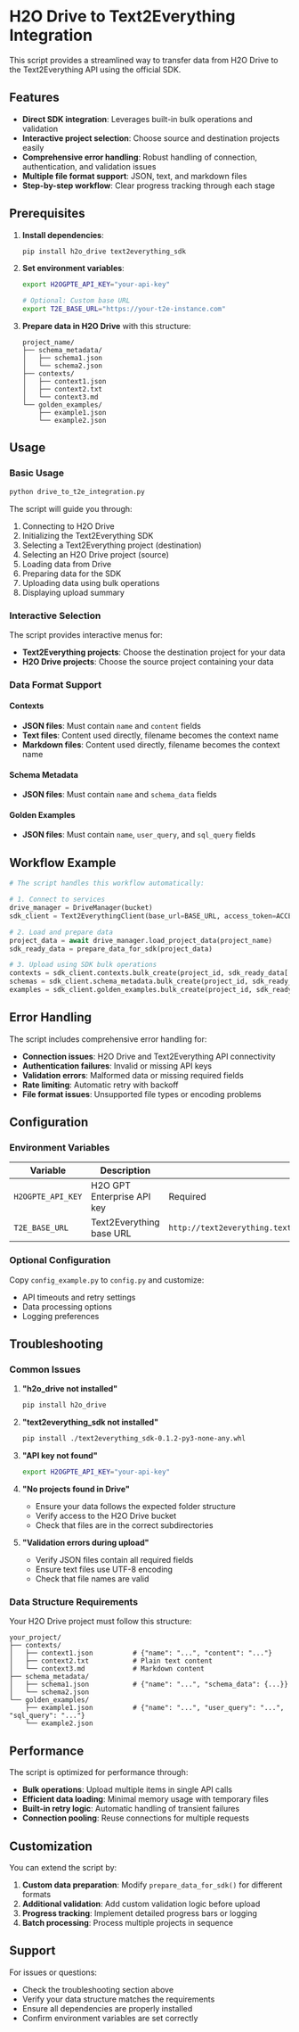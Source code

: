 # H2O Drive to Text2Everything Integration

This script provides a streamlined way to transfer data from H2O Drive to the Text2Everything API using the official SDK.

## Features

- **Direct SDK integration**: Leverages built-in bulk operations and validation
- **Interactive project selection**: Choose source and destination projects easily
- **Comprehensive error handling**: Robust handling of connection, authentication, and validation issues
- **Multiple file format support**: JSON, text, and markdown files
- **Step-by-step workflow**: Clear progress tracking through each stage

## Prerequisites

1. **Install dependencies**:
   ```bash
   pip install h2o_drive text2everything_sdk
   ```

2. **Set environment variables**:
   ```bash
   export H2OGPTE_API_KEY="your-api-key"
   
   # Optional: Custom base URL
   export T2E_BASE_URL="https://your-t2e-instance.com"
   ```

3. **Prepare data in H2O Drive** with this structure:
   ```
   project_name/
   ├── schema_metadata/
   │   ├── schema1.json
   │   └── schema2.json
   ├── contexts/
   │   ├── context1.json
   │   ├── context2.txt
   │   └── context3.md
   └── golden_examples/
       ├── example1.json
       └── example2.json
   ```

## Usage

### Basic Usage

```bash
python drive_to_t2e_integration.py
```

The script will guide you through:
1. Connecting to H2O Drive
2. Initializing the Text2Everything SDK
3. Selecting a Text2Everything project (destination)
4. Selecting an H2O Drive project (source)
5. Loading data from Drive
6. Preparing data for the SDK
7. Uploading data using bulk operations
8. Displaying upload summary

### Interactive Selection

The script provides interactive menus for:
- **Text2Everything projects**: Choose the destination project for your data
- **H2O Drive projects**: Choose the source project containing your data

### Data Format Support

#### Contexts
- **JSON files**: Must contain `name` and `content` fields
- **Text files**: Content used directly, filename becomes the context name
- **Markdown files**: Content used directly, filename becomes the context name

#### Schema Metadata
- **JSON files**: Must contain `name` and `schema_data` fields

#### Golden Examples
- **JSON files**: Must contain `name`, `user_query`, and `sql_query` fields

## Workflow Example

```python
# The script handles this workflow automatically:

# 1. Connect to services
drive_manager = DriveManager(bucket)
sdk_client = Text2EverythingClient(base_url=BASE_URL, access_token=ACCESS_TOKEN, workspace_name=WORKSPACE_NAME)

# 2. Load and prepare data
project_data = await drive_manager.load_project_data(project_name)
sdk_ready_data = prepare_data_for_sdk(project_data)

# 3. Upload using SDK bulk operations
contexts = sdk_client.contexts.bulk_create(project_id, sdk_ready_data['contexts'])
schemas = sdk_client.schema_metadata.bulk_create(project_id, sdk_ready_data['schema_metadata'])
examples = sdk_client.golden_examples.bulk_create(project_id, sdk_ready_data['golden_examples'])
```

## Error Handling

The script includes comprehensive error handling for:
- **Connection issues**: H2O Drive and Text2Everything API connectivity
- **Authentication failures**: Invalid or missing API keys
- **Validation errors**: Malformed data or missing required fields
- **Rate limiting**: Automatic retry with backoff
- **File format issues**: Unsupported file types or encoding problems

## Configuration

### Environment Variables

| Variable | Description | Default |
|----------|-------------|---------|
| `H2OGPTE_API_KEY` | H2O GPT Enterprise API key | Required |
| `T2E_BASE_URL` | Text2Everything base URL | `http://text2everything.text2everything.svc.cluster.local:8000` |

### Optional Configuration

Copy `config_example.py` to `config.py` and customize:
- API timeouts and retry settings
- Data processing options
- Logging preferences

## Troubleshooting

### Common Issues

1. **"h2o_drive not installed"**
   ```bash
   pip install h2o_drive
   ```

2. **"text2everything_sdk not installed"**
   ```bash
   pip install ./text2everything_sdk-0.1.2-py3-none-any.whl
   ```

3. **"API key not found"**
   ```bash
   export H2OGPTE_API_KEY="your-api-key"
   ```

4. **"No projects found in Drive"**
   - Ensure your data follows the expected folder structure
   - Verify access to the H2O Drive bucket
   - Check that files are in the correct subdirectories

5. **"Validation errors during upload"**
   - Verify JSON files contain all required fields
   - Ensure text files use UTF-8 encoding
   - Check that file names are valid

### Data Structure Requirements

Your H2O Drive project must follow this structure:

```
your_project/
├── contexts/
│   ├── context1.json          # {"name": "...", "content": "..."}
│   ├── context2.txt           # Plain text content
│   └── context3.md            # Markdown content
├── schema_metadata/
│   ├── schema1.json           # {"name": "...", "schema_data": {...}}
│   └── schema2.json
└── golden_examples/
    ├── example1.json          # {"name": "...", "user_query": "...", "sql_query": "..."}
    └── example2.json
```

## Performance

The script is optimized for performance through:
- **Bulk operations**: Upload multiple items in single API calls
- **Efficient data loading**: Minimal memory usage with temporary files
- **Built-in retry logic**: Automatic handling of transient failures
- **Connection pooling**: Reuse connections for multiple requests

## Customization

You can extend the script by:
1. **Custom data preparation**: Modify `prepare_data_for_sdk()` for different formats
2. **Additional validation**: Add custom validation logic before upload
3. **Progress tracking**: Implement detailed progress bars or logging
4. **Batch processing**: Process multiple projects in sequence

## Support

For issues or questions:
- Check the troubleshooting section above
- Verify your data structure matches the requirements
- Ensure all dependencies are properly installed
- Confirm environment variables are set correctly
